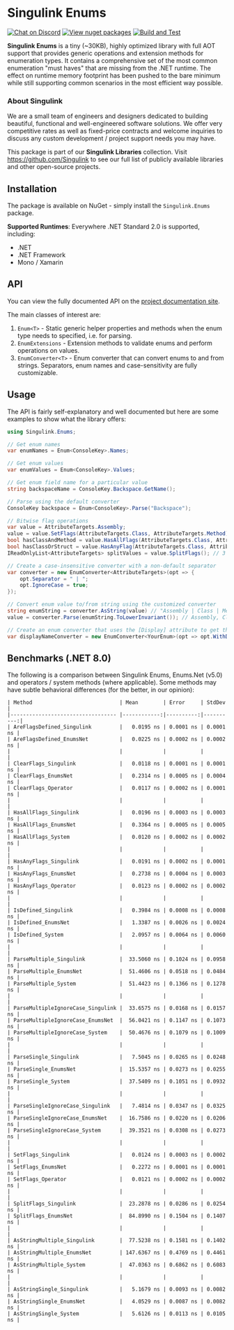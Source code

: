# Singulink Enums

[![Chat on Discord](https://img.shields.io/discord/906246067773923490)](https://discord.gg/EkQhJFsBu6)
[![View nuget packages](https://img.shields.io/nuget/v/Singulink.Enums.svg)](https://www.nuget.org/packages/Singulink.Enums/)
[![Build and Test](https://github.com/Singulink/Singulink.Enums/workflows/build%20and%20test/badge.svg)](https://github.com/Singulink/Singulink.Enums/actions?query=workflow%3A%22build+and+test%22)

**Singulink Enums** is a tiny (~30KB), highly optimized library with full AOT support that provides generic operations and extension methods for enumeration types. It contains a comprehensive set of the most common enumeration "must haves" that are missing from the .NET runtime. The effect on runtime memory footprint has been pushed to the bare minimum while still supporting common scenarios in the most efficient way possible.

### About Singulink

We are a small team of engineers and designers dedicated to building beautiful, functional and well-engineered software solutions. We offer very competitive rates as well as fixed-price contracts and welcome inquiries to discuss any custom development / project support needs you may have.

This package is part of our **Singulink Libraries** collection. Visit https://github.com/Singulink to see our full list of publicly available libraries and other open-source projects.

## Installation

The package is available on NuGet - simply install the `Singulink.Enums` package.

**Supported Runtimes**: Everywhere .NET Standard 2.0 is supported, including:
- .NET
- .NET Framework
- Mono / Xamarin

## API

You can view the fully documented API on the [project documentation site](https://www.singulink.com/Docs/Singulink.Enums/api/Singulink.Enums.html).

The main classes of interest are:
1. `Enum<T>` - Static generic helper properties and methods when the enum type needs to specified, i.e. for parsing.
2. `EnumExtensions` - Extension methods to validate enums and perform operations on values.
3. `EnumConverter<T>` - Enum converter that can convert enums to and from strings. Separators, enum names and case-sensitivity are fully customizable.

## Usage

The API is fairly self-explanatory and well documented but here are some examples to show what the library offers:

```c#
using Singulink.Enums;

// Get enum names
var enumNames = Enum<ConsoleKey>.Names;

// Get enum values
var enumValues = Enum<ConsoleKey>.Values;

// Get enum field name for a particular value
string backspaceName = ConsoleKey.Backspace.GetName();

// Parse using the default converter
ConsoleKey backspace = Enum<ConsoleKey>.Parse("Backspace");

// Bitwise flag operations
var value = AttributeTargets.Assembly;
value = value.SetFlags(AttributeTargets.Class, AttributeTargets.Method); // set additional flags
bool hasClassAndMethod = value.HasAllFlags(AttributeTargets.Class, AttributeTargets.Method); // true
bool hasClassOrStruct = value.HasAnyFlag(AttributeTargets.Class, AttributeTargets.Struct); // true
IReadOnlyList<AttributeTargets> splitValues = value.SplitFlags(); // 3 separate flags split out

// Create a case-insensitive converter with a non-default separator
var converter = new EnumConverter<AttributeTargets>(opt => {
    opt.Separator = " | ";
    opt.IgnoreCase = true;
});

// Convert enum value to/from string using the customized converter
string enumString = converter.AsString(value) // "Assembly | Class | Method"
value = converter.Parse(enumString.ToLowerInvariant()); // Assembly, Class and Method flags set

// Create an enum converter that uses the [Display] attribute to get the names
var displayNameConverter = new EnumConverter<YourEnum>(opt => opt.WithDisplayNameGetter());
```

## Benchmarks (.NET 8.0)

The following is a comparison between Singulink Enums, Enums.Net (v5.0) and operators / system methods (where applicable). Some methods may have subtle behavioral differences (for the better, in our opinion):

```
| Method                            | Mean        | Error     | StdDev    |
|---------------------------------- |------------:|----------:|----------:|
| AreFlagsDefined_Singulink         |   0.0195 ns | 0.0001 ns | 0.0001 ns |
| AreFlagsDefined_EnumsNet          |   0.0225 ns | 0.0002 ns | 0.0002 ns |
|                                   |             |           |           |
| ClearFlags_Singulink              |   0.0118 ns | 0.0001 ns | 0.0001 ns |
| ClearFlags_EnumsNet               |   0.2314 ns | 0.0005 ns | 0.0004 ns |
| ClearFlags_Operator               |   0.0117 ns | 0.0002 ns | 0.0001 ns |
|                                   |             |           |           |
| HasAllFlags_Singulink             |   0.0196 ns | 0.0003 ns | 0.0003 ns |
| HasAllFlags_EnumsNet              |   0.3364 ns | 0.0005 ns | 0.0005 ns |
| HasAllFlags_System                |   0.0120 ns | 0.0002 ns | 0.0002 ns |
|                                   |             |           |           |
| HasAnyFlags_Singulink             |   0.0191 ns | 0.0002 ns | 0.0001 ns |
| HasAnyFlags_EnumsNet              |   0.2738 ns | 0.0004 ns | 0.0003 ns |
| HasAnyFlags_Operator              |   0.0123 ns | 0.0002 ns | 0.0002 ns |
|                                   |             |           |           |
| IsDefined_Singulink               |   0.3984 ns | 0.0008 ns | 0.0008 ns |
| IsDefined_EnumsNet                |   1.3387 ns | 0.0026 ns | 0.0024 ns |
| IsDefined_System                  |   2.0957 ns | 0.0064 ns | 0.0060 ns |
|                                   |             |           |           |
| ParseMultiple_Singulink           |  33.5060 ns | 0.1024 ns | 0.0958 ns |
| ParseMultiple_EnumsNet            |  51.4606 ns | 0.0518 ns | 0.0484 ns |
| ParseMultiple_System              |  51.4423 ns | 0.1366 ns | 0.1278 ns |
|                                   |             |           |           |
| ParseMultipleIgnoreCase_Singulink |  33.6575 ns | 0.0168 ns | 0.0157 ns |
| ParseMultipleIgnoreCase_EnumsNet  |  56.0421 ns | 0.1147 ns | 0.1073 ns |
| ParseMultipleIgnoreCase_System    |  50.4676 ns | 0.1079 ns | 0.1009 ns |
|                                   |             |           |           |
| ParseSingle_Singulink             |   7.5045 ns | 0.0265 ns | 0.0248 ns |
| ParseSingle_EnumsNet              |  15.5357 ns | 0.0273 ns | 0.0255 ns |
| ParseSingle_System                |  37.5409 ns | 0.1051 ns | 0.0932 ns |
|                                   |             |           |           |
| ParseSingleIgnoreCase_Singulink   |   7.4814 ns | 0.0347 ns | 0.0325 ns |
| ParseSingleIgnoreCase_EnumsNet    |  16.7586 ns | 0.0220 ns | 0.0206 ns |
| ParseSingleIgnoreCase_System      |  39.3521 ns | 0.0308 ns | 0.0273 ns |
|                                   |             |           |           |
| SetFlags_Singulink                |   0.0124 ns | 0.0003 ns | 0.0002 ns |
| SetFlags_EnumsNet                 |   0.2272 ns | 0.0001 ns | 0.0001 ns |
| SetFlags_Operator                 |   0.0121 ns | 0.0002 ns | 0.0002 ns |
|                                   |             |           |           |
| SplitFlags_Singulink              |  23.2878 ns | 0.0286 ns | 0.0254 ns |
| SplitFlags_EnumsNet               |  84.8990 ns | 0.1504 ns | 0.1407 ns |
|                                   |             |           |           |
| AsStringMultiple_Singulink        |  77.5238 ns | 0.1581 ns | 0.1402 ns |
| AsStringMultiple_EnumsNet         | 147.6367 ns | 0.4769 ns | 0.4461 ns |
| AsStringMultiple_System           |  47.0363 ns | 0.6862 ns | 0.6083 ns |
|                                   |             |           |           |
| AsStringSingle_Singulink          |   5.1679 ns | 0.0093 ns | 0.0082 ns |
| AsStringSingle_EnumsNet           |   4.0529 ns | 0.0087 ns | 0.0082 ns |
| AsStringSingle_System             |   5.6126 ns | 0.0113 ns | 0.0105 ns |
```
